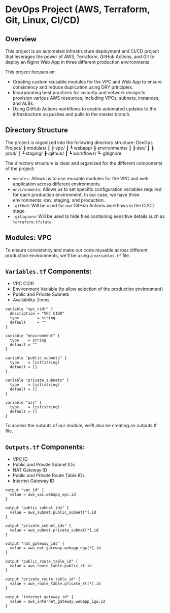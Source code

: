 # DevOps Project (AWS, Terraform, Git, Linux, CI/CD)

## Overview

This project is an automated infrastructure deployment and CI/CD project that leverages the power of AWS, Terraform, GitHub Actions, and Git to deploy an Nginx Web App in three different production environments.

This project focuses on:

- Creating custom reusable modules for the VPC and Web App to ensure consistency and reduce duplication using DRY principles.
- Incorporating best practices for security and network design to provision various AWS resources, including VPCs, subnets, instances, and ALBs.
- Using GitHub Actions workflows to enable automated updates to the infrastructure on pushes and pulls to the master branch.

## Directory Structure

The project is organized into the following directory structure:
DevOps Project/
┣ modules/
┃ ┣ vpc/
┃ ┗ webapp/
┣ environments/
┃ ┣ dev/
┃ ┣ prod/
┃ ┗ staging/
┣ .github/
┃ ┗ workflows/
┗ .gitignore


The directory structure is clear and organized for the different components of the project:

- `modules`: Allows us to use reusable modules for the VPC and web application across different environments.
- `environments`: Allows us to set specific configuration variables required for each production environment. In our case, we have three environments: dev, staging, and production.
- `.github`: Will be used for our GitHub Actions workflows in the CI/CD stage.
- `.gitignore`: Will be used to hide files containing sensitive details such as `terraform.tfstate`.

## Modules: VPC

To ensure consistency and make our code reusable across different production environments, we'll be using a `variables.tf` file.

## `Variables.tf` Components:

- VPC CIDR
- Environment Variable (to allow selection of the production environment)
- Public and Private Subnets
- Availability Zones
```hcl
variable "vpc_cidr" {
  description = "VPC CIDR"
  type        = string
  default     = ""
}

variable "environment" {
  type    = string
  default = ""
}

variable "public_subnets" {
  type    = list(string)
  default = []
}

variable "private_subnets" {
  type    = list(string)
  default = []
}

variable "azs" {
  type    = list(string)
  default = []
}
```

To access the outputs of our module, we'll also be creating an outputs.tf file.

## `Outputs.tf` Components:
- VPC ID
- Public and Private Subnet IDs
- NAT Gateway ID
- Public and Private Route Table IDs
- Internet Gateway ID
```
output "vpc_id" {
  value = aws_vpc.webapp_vpc.id
}

output "public_subnet_ids" {
  value = aws_subnet.public_subnet[*].id
}

output "private_subnet_ids" {
  value = aws_subnet.private_subnet[*].id
}

output "nat_gateway_ids" {
  value = aws_nat_gateway.webapp_ngw[*].id
}

output "public_route_table_id" {
  value = aws_route_table.public_rt.id
}

output "private_route_table_id" {
  value = aws_route_table.private_rt[*].id
}

output "internet_gateway_id" {
  value = aws_internet_gateway.webapp_igw.id
}
```
